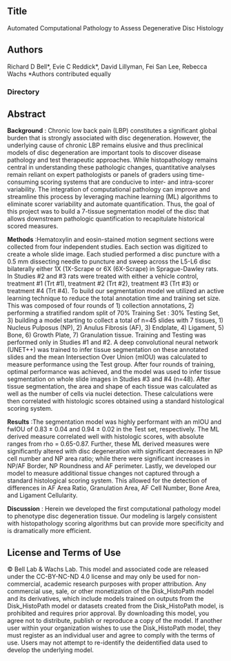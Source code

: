 

## Title
Automated Computational Pathology to Assess Degenerative Disc Histology
## Authors
Richard D Bell*, Evie C Reddick*, David Lillyman, Fei San Lee, Rebecca Wachs
*Authors contributed equally

### Directory


## Abstract 
**Background** : Chronic low back pain (LBP) constitutes a significant global burden that is strongly associated with disc degeneration. However, the underlying cause of chronic LBP remains elusive and thus preclinical models of disc degeneration are important tools to discover disease pathology and test therapeutic approaches. While histopathology remains central in understanding these pathologic changes, quantitative analyses remain reliant on expert pathologists or panels of graders using time-consuming scoring systems that are conducive to inter- and intra-scorer variability. The integration of computational pathology can improve and streamline this process by leveraging machine learning (ML) algorithms to eliminate scorer variability and automate quantification. Thus, the goal of this project was to build a 7-tissue segmentation model of the disc that allows downstream pathologic quantification to recapitulate historical scored measures.

**Methods** :Hematoxylin and eosin-stained motion segment sections were collected from four independent studies. Each section was digitized to create a whole slide image. Each studied performed a disc puncture with a 0.5 mm dissecting needle to puncture and sweep across the L5-L6 disc bilaterally either 1X (1X-Scrape or 6X (6X-Scrape) in Sprague-Dawley rats. In Studies #2 and #3 rats were treated with either a vehicle control, treatment #1 (Trt #1), treatment #2 (Trt #2), treatment #3 (Trt #3) or treatment #4 (Trt #4). To build our segmentation model we utilized an active learning technique to reduce the total annotation time and training set size. This was composed of four rounds of 1) collection annotations, 2) performing a stratified random split of 70% Training Set : 30% Testing Set, 3) building a model starting to collect a total of n=45 slides with 7 tissues, 1) Nucleus Pulposus (NP), 2) Anulus Fibrosis (AF), 3) Endplate, 4) Ligament, 5) Bone, 6) Growth Plate, 7) Granulation tissue. Training and Testing was performed only in Studies #1 and #2. A deep convolutional neural network (UNET++) was trained to infer tissue segmentation on these annotated slides and the mean Intersection Over Union (mIOU) was calculated to measure performance using the Test group. After four rounds of training, optimal performance was achieved, and the model was used to infer tissue segmentation on whole slide images in Studies #3 and #4 (n=48). After tissue segmentation, the area and shape of each tissue was calculated as well as the number of cells via nuclei detection. These calculations were then correlated with histologic scores obtained using a standard histological scoring system.

**Results** :The segmentation model was highly performant with an mIOU and fwIOU of 0.83 ± 0.04 and 0.94 ± 0.02 in the Test set, respectively. The ML derived measure correlated well with histologic scores, with absolute ranges from rho = 0.65-0.87. Further, these ML derived measures were significantly altered with disc degeneration with significant decreases in NP cell number and NP area ratio; while there were significant increases in NP/AF Border, NP Roundness and AF perimeter. Lastly, we developed our model to measure additional tissue changes not captured through a standard histological scoring system. This allowed for the detection of differences in AF Area Ratio, Granulation Area, AF Cell Number, Bone Area, and Ligament Cellularity.

**Discussion** : Herein we developed the first computational pathology model to phenotype disc degeneration tissue. Our modeling is largely consistent with histopathology scoring algorithms but can provide more specificity and is dramatically more efficient. 


## **License and Terms of Use**
© Bell Lab & Wachs Lab. This model and associated code are released under the CC-BY-NC-ND 4.0 license and may only be used for non-commercial, academic research purposes with proper attribution. Any commercial use, sale, or other monetization of the Disk_HistoPath model and its derivatives, which include models trained on outputs from the Disk_HistoPath model or datasets created from the Disk_HistoPath model, is prohibited and requires prior approval. By downloading this model, you agree not to distribute, publish or reproduce a copy of the model. If another user within your organization wishes to use the Disk_HistoPath model, they must register as an individual user and agree to comply with the terms of use. Users may not attempt to re-identify the deidentified data used to develop the underlying model.
